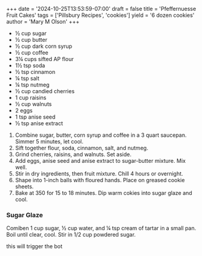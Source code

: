 +++
date = '2024-10-25T13:53:59-07:00'
draft = false
title = 'Pfeffernuesse Fruit Cakes'
tags = ['Pillsbury Recipes', 'cookies']
yield = '6 dozen cookies'
author = 'Mary M Olson'
+++

* ½ cup sugar
* ½ cup butter
* ½ cup dark corn syrup
* ½ cup coffee 
* 3¼ cups sifted AP flour
* 1½ tsp soda
* ½ tsp cinnamon
* ¼ tsp salt
* ¼ tsp nutmeg
* ½ cup candied cherries
* 1 cup raisins
* ½ cup walnuts
* 2 eggs
* 1 tsp anise seed
* ½ tsp anise extract

1. Combine sugar, butter, corn syrup and coffee in a 3 quart saucepan. Simmer 5 minutes, let cool.
2. Sift together flour, soda, cinnamon, salt, and nutmeg.
3. Grind cherries, raisins, and walnuts. Set aside.
4. Add eggs, anise seed and anise extract to sugar-butter mixture. Mix well.
5. Stir in dry ingredients, then fruit mixture. Chill 4 hours or overnight.
6. Shape into 1-inch balls with floured hands. Place on greased cookie sheets.
7. Bake at 350 for 15 to 18 minutes. Dip warm cokies into sugar glaze and cool.

### Sugar Glaze
Comiben 1 cup sugar, ½ cup water, and ¼ tsp cream of tartar in a small pan. Boil until clear, cool. Stir in 1/2 cup powdered sugar.

this will trigger the bot